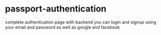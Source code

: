 # passport-authentication
complete authentication page with backend you can login and signup using your email and password as well as google and facebook

